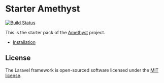# Starter Amethyst

[![Build Status](https://travis-ci.org/railken/starter-amethyst.svg?branch=master)](https://travis-ci.org/railken/starter-amethyst)

This is the starter pack of the [Amethyst](https://github.com/railken/amethyst) project.


- [Installation](docs/installation.md)


## License

The Laravel framework is open-sourced software licensed under the [MIT license](https://opensource.org/licenses/MIT).
